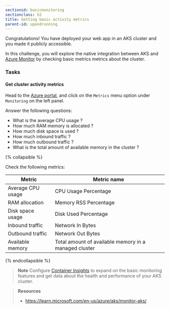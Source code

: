 ```yaml
---
sectionid: basicmonitoring
sectionclass: h2
title: Getting basic activity metrics
parent-id: upandrunning
---
```


Congratulations!
You have deployed your web app in an AKS cluster and you made it publicly accessible.

In this challenge, you will explore the native integration between AKS and [Azure Monitor](https://learn.microsoft.com/en-us/azure/azure-monitor/overview) by checking basic metrics metrics about the cluster.

### Tasks

#### Get cluster activity metrics

Head to the [Azure portal](https://portal.azure.com/), and click on the `Metrics` menu option under `Monitoring` on the left panel.

Answer the following questions:
- What is the average CPU usage ?
- How much RAM memory is allocated ?
- How much disk space is used ?
- How much inbound traffic ?
- How much outbound traffic ?
- What is the total amount of available memory in the cluster ?

{% collapsible %}

Check the following metrics:

| Metric            | Metric name                                           |
|-------------------|-------------------------------------------------------|
| Average CPU usage | CPU Usage Percentage                                  |
| RAM allocation    | Memory RSS Percentage                                 |
| Disk space usage  | Disk Used Percentage                                  |
| Inbound traffic   | Network In Bytes                                      |
| Outbound traffic  | Network Out Bytes                                     |
| Available memory  | Total amount of available memory in a managed cluster |

{% endcollapsible %}

> **Note** Configure [Container Insights](https://learn.microsoft.com/en-us/azure/aks/monitor-aks#container-insights) to expand on the basic monitoring features and get data about the health and performance of your AKS cluster.

> **Resources**
> * <https://learn.microsoft.com/en-us/azure/aks/monitor-aks/>

